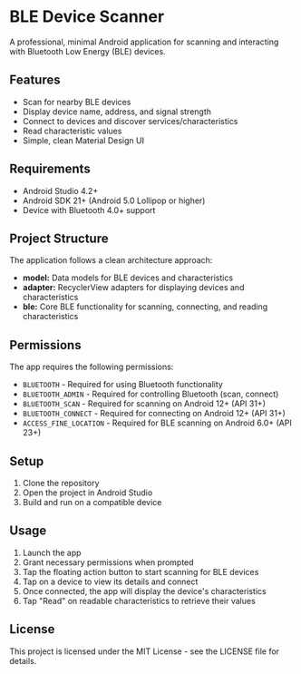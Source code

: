 # BLE Device Scanner

A professional, minimal Android application for scanning and interacting with Bluetooth Low Energy (BLE) devices.

## Features

- Scan for nearby BLE devices
- Display device name, address, and signal strength
- Connect to devices and discover services/characteristics
- Read characteristic values
- Simple, clean Material Design UI

## Requirements

- Android Studio 4.2+ 
- Android SDK 21+ (Android 5.0 Lollipop or higher)
- Device with Bluetooth 4.0+ support

## Project Structure

The application follows a clean architecture approach:

- **model:** Data models for BLE devices and characteristics
- **adapter:** RecyclerView adapters for displaying devices and characteristics
- **ble:** Core BLE functionality for scanning, connecting, and reading characteristics

## Permissions

The app requires the following permissions:

- `BLUETOOTH` - Required for using Bluetooth functionality
- `BLUETOOTH_ADMIN` - Required for controlling Bluetooth (scan, connect)
- `BLUETOOTH_SCAN` - Required for scanning on Android 12+ (API 31+)
- `BLUETOOTH_CONNECT` - Required for connecting on Android 12+ (API 31+)
- `ACCESS_FINE_LOCATION` - Required for BLE scanning on Android 6.0+ (API 23+)

## Setup

1. Clone the repository
2. Open the project in Android Studio
3. Build and run on a compatible device

## Usage

1. Launch the app
2. Grant necessary permissions when prompted
3. Tap the floating action button to start scanning for BLE devices
4. Tap on a device to view its details and connect
5. Once connected, the app will display the device's characteristics
6. Tap "Read" on readable characteristics to retrieve their values

## License

This project is licensed under the MIT License - see the LICENSE file for details. 